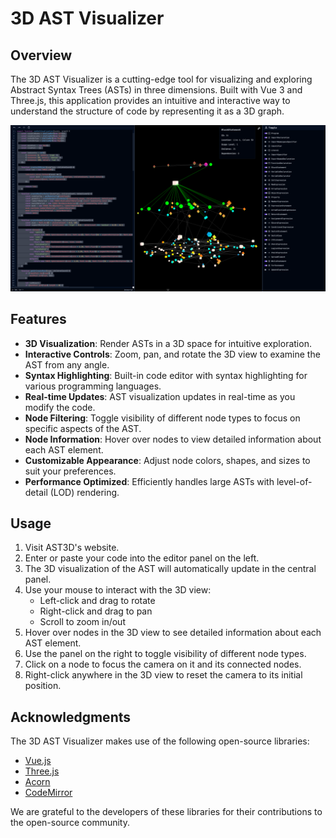 # 3D AST Visualizer

## Overview

The 3D AST Visualizer is a cutting-edge tool for visualizing and exploring Abstract Syntax Trees (ASTs) in three dimensions. Built with Vue 3 and Three.js, this application provides an intuitive and interactive way to understand the structure of code by representing it as a 3D graph.

![3D AST Visualizer Screenshot](src/assets/AST-3D-Screenshot.png)

## Features

- **3D Visualization**: Render ASTs in a 3D space for intuitive exploration.
- **Interactive Controls**: Zoom, pan, and rotate the 3D view to examine the AST from any angle.
- **Syntax Highlighting**: Built-in code editor with syntax highlighting for various programming languages.
- **Real-time Updates**: AST visualization updates in real-time as you modify the code.
- **Node Filtering**: Toggle visibility of different node types to focus on specific aspects of the AST.
- **Node Information**: Hover over nodes to view detailed information about each AST element.
- **Customizable Appearance**: Adjust node colors, shapes, and sizes to suit your preferences.
- **Performance Optimized**: Efficiently handles large ASTs with level-of-detail (LOD) rendering.



## Usage

1. Visit AST3D's website.
2. Enter or paste your code into the editor panel on the left.
3. The 3D visualization of the AST will automatically update in the central panel.
4. Use your mouse to interact with the 3D view:
    - Left-click and drag to rotate
    - Right-click and drag to pan
    - Scroll to zoom in/out
5. Hover over nodes in the 3D view to see detailed information about each AST element.
6. Use the panel on the right to toggle visibility of different node types.
7. Click on a node to focus the camera on it and its connected nodes.
8. Right-click anywhere in the 3D view to reset the camera to its initial position.

[//]: # (## Support)

[//]: # ()
[//]: # (If you encounter any issues or have questions about using the 3D AST Visualizer, please contact our support team at support@3dastvisualizer.com.)

[//]: # ()
[//]: # (## Pricing)

[//]: # ()
[//]: # (For information about our pricing plans and enterprise solutions, please visit our [pricing page]&#40;https://www.3dastvisualizer.com/pricing&#41;.)

[//]: # ()
[//]: # (## Legal)

[//]: # ()
[//]: # (The 3D AST Visualizer is proprietary software. Unauthorized copying, modification, distribution, or use of this software is strictly prohibited.)

[//]: # ()
[//]: # (## Privacy)

[//]: # ()
[//]: # (We take your privacy seriously. For information about how we collect, use, and protect your data, please read our [Privacy Policy]&#40;https://www.3dastvisualizer.com/privacy&#41;.)

[//]: # ()
[//]: # (## Terms of Service)

[//]: # ()
[//]: # (By using the 3D AST Visualizer, you agree to our [Terms of Service]&#40;https://www.3dastvisualizer.com/terms&#41;.)

## Acknowledgments

The 3D AST Visualizer makes use of the following open-source libraries:

- [Vue.js](https://vuejs.org/)
- [Three.js](https://threejs.org/)
- [Acorn](https://github.com/acornjs/acorn)
- [CodeMirror](https://codemirror.net/)

We are grateful to the developers of these libraries for their contributions to the open-source community.